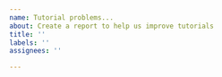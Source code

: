 ```yaml
---
name: Tutorial problems...
about: Create a report to help us improve tutorials
title: ''
labels: ''
assignees: ''

---
```


<!---

NOTE: For general questions about AnyBody and AMMR, please post on forum.anyscript.org

Describe the issue. A clear and concise description of what is not working in the tutorials.

**Other information**
1. Which tutorial/lesson did not work?
2. Which version of tutorial did you use? (see top left corner)
3. Which version of the AnyBody Modeling system did you use?

**Screenshots**
If applicable, add screenshots to help explain your problem.
just 

--->
